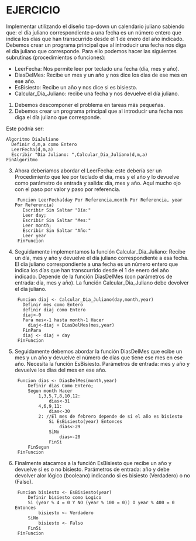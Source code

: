 # EJERCICIO

Implementar utilizando el diseño top-down un calendario juliano sabiendo que: el día juliano correspondiente a una fecha es un número entero que indica los días que han transcurrido desde el 1 de enero del año indicado. Debemos crear un programa principal que al introducir una fecha nos diga el día juliano que corresponde. Para ello podemos hacer las siguientes subrutinas (procedimientos o funciones):

* LeerFecha: Nos permite leer por teclado una fecha (día, mes y año).
* DiasDelMes: Recibe un mes y un año y nos dice los días de ese mes en ese año.
* EsBisiesto: Recibe un año y nos dice si es bisiesto.
* Calcular_Dia_Juliano: recibe una fecha y nos devuelve el día juliano.

1. Debemos descomponer el problema en tareas más pequeñas. 
2. Debemos crear un programa principal que al introducir una fecha nos diga el día juliano que corresponde.

Este podría ser:

    Algoritmo DiaJuliano
      Definir d,m,a como Entero
      LeerFecha(d,m,a)
      Escribir "Día Juliano: ",Calcular_Dia_Juliano(d,m,a)
    FinAlgoritmo
    
3. Ahora deberíamos abordar el LeerFecha: este debería ser un Procedimiento que lee por teclado el día, mes y el año y lo devuelve como parámetro de entrada y salida: día, mes y año. Aquí mucho ojo con el paso por valor y paso por referencia.

        Funcion LeerFecha(day Por Referencia,month Por Referencia, year Por Referencia)
          Escribir Sin Saltar "Día:"
          Leer day;
          Escribir Sin Saltar "Mes:"
          Leer month;
          Escribir Sin Saltar "Año:"
          Leer year
        FinFuncion
 
4. Seguidamente implementamos la función Calcular_Dia_Juliano: Recibe un día, mes y año y devuelve el día juliano correspondiente a esa fecha. El día juliano correspondiente a una fecha es un  número entero que indica los días que han transcurrido desde el 1 de enero del año indicado. Depende de la función DiasDelMes (con parámetros de entrada: día, mes y año). La función Calcular_Dia_Juliano debe devolver el día juliano.


        Funcion diaj <- Calcular_Dia_Juliano(day,month,year)
          Definir mes como Entero
          definir diaj como Entero
          diaj<-0
          Para mes<-1 hasta month-1 Hacer
            diaj<-diaj + DiasDelMes(mes,year)
          FinPara
          diaj <- diaj + day
        FinFuncion
        
5. Seguidamente debemos abordar la función DiasDelMes que ecibe un mes y un año y devuelve el número de días que tiene ese mes en ese año. Necesita la función EsBisiesto. Parámetros de entrada: mes y año y devuelve los días del mes en ese año.

        Funcion dias <- DiasDelMes(month,year)
            Definir dias Como Entero;
            Segun month Hacer
                1,3,5,7,8,10,12:
                    dias<-31
                4,6,9,11:
                    dias<-30
                2: //El mes de febrero depende de si el año es bisiesto
                    Si EsBisiesto(year) Entonces
                        dias<-29
                    SiNo
                        dias<-28
                    FinSi
            FinSegun
        FinFuncion
        
6. Finalmente atacamos a la función EsBisiesto que recibe un año y devuelve si es o no bisiesto. Parámetros de entrada: año y debe devolver alor lógico (booleano) indicando si es bisiesto (Verdadero) o no (Falso).

        Funcion bisiesto <- EsBisiesto(year)
            Definir bisiesto como Logico
            Si (year % 4 = 0 Y NO (year % 100 = 0)) O year % 400 = 0 Entonces
                bisiesto <- Verdadero
            SiNo
                bisiesto <- Falso
            FinSi
        FinFuncion
